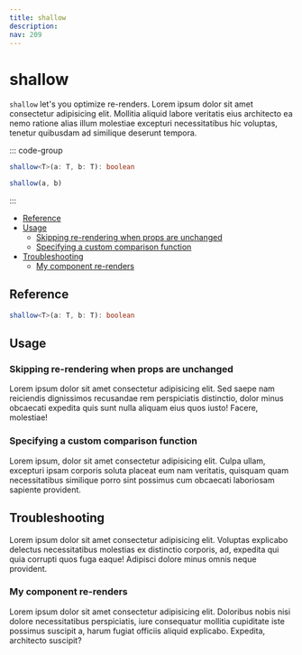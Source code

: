 ```yaml
---
title: shallow
description:
nav: 209
---
```


# shallow

`shallow` let's you optimize re-renders. Lorem ipsum dolor sit amet consectetur adipisicing elit.
Mollitia aliquid labore veritatis eius architecto ea nemo ratione alias illum molestiae excepturi
necessitatibus hic voluptas, tenetur quibusdam ad similique deserunt tempora.

::: code-group

```ts [TypeScript]
shallow<T>(a: T, b: T): boolean
```

```js [JavaScript]
shallow(a, b)
```

:::

- [Reference](#reference)
- [Usage](#usage)
  - [Skipping re-rendering when props are unchanged](#skipping-re-rendering-when-props-are-unchanged)
  - [Specifying a custom comparison function ](#specifying-a-custom-comparison-function)
- [Troubleshooting](#troubleshooting)
  - [My component re-renders](#my-component-re-renders)

## Reference

```ts
shallow<T>(a: T, b: T): boolean
```

## Usage

### Skipping re-rendering when props are unchanged

Lorem ipsum dolor sit amet consectetur adipisicing elit. Sed saepe nam reiciendis dignissimos
recusandae rem perspiciatis distinctio, dolor minus obcaecati expedita quis sunt nulla aliquam eius
quos iusto! Facere, molestiae!

### Specifying a custom comparison function

Lorem ipsum, dolor sit amet consectetur adipisicing elit. Culpa ullam, excepturi ipsam corporis
soluta placeat eum nam veritatis, quisquam quam necessitatibus similique porro sint possimus cum
obcaecati laboriosam sapiente provident.

## Troubleshooting

Lorem ipsum dolor sit amet consectetur adipisicing elit. Voluptas explicabo delectus necessitatibus
molestias ex distinctio corporis, ad, expedita qui quia corrupti quos fuga eaque! Adipisci dolore
minus omnis neque provident.

### My component re-renders

Lorem ipsum dolor sit amet consectetur adipisicing elit. Doloribus nobis nisi dolore necessitatibus
perspiciatis, iure consequatur mollitia cupiditate iste possimus suscipit a, harum fugiat officiis
aliquid explicabo. Expedita, architecto suscipit?
